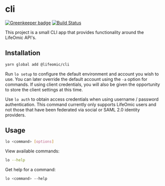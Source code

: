 # cli

[![Greenkeeper badge](https://badges.greenkeeper.io/lifeomic/lifeomic-cli.svg)](https://greenkeeper.io/)
[![Build Status](https://travis-ci.org/lifeomic/cli.svg?branch=master)](https://travis-ci.org/lifeomic/cli)

This project is a small CLI app that provides functionality around the LifeOmic
API's.

## Installation

```bash
yarn global add @lifeomic/cli
```

Run `lo setup` to configure the default environment and account you wish to use.
You can later override the default account using the `-a` option for commands.
If using client credentials, you will also be given the opportunity to store the
client settings at this time.

Use `lo auth` to obtain access credentials when using username / password
authentication.  This command currently only supports LifeOmic users and not
those that have been federated via social or SAML 2.0 identity providers.

## Usage

```bash
lo <command> [options]
```

View available commands:

```bash
lo --help
```

Get help for a command:

```bash
lo <command> --help
```
